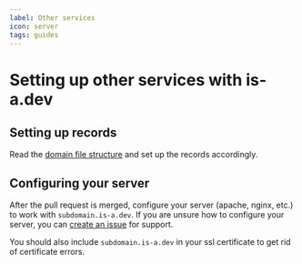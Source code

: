 ```yaml
---
label: Other services
icon: server
tags: guides
---
```


# Setting up other services with is-a.dev

## Setting up records

Read the [domain file structure](../useful/domain-structure) and set up the records accordingly.

## Configuring your server

After the pull request is merged, configure your server (apache, nginx, etc.) to work with `subdomain.is-a.dev`. If you are unsure how to configure your server, you can [create an issue](https://github.com/is-a-dev/register/issues/new/choose) for support.

You should also include `subdomain.is-a.dev` in your ssl certificate to get rid of certificate errors.
